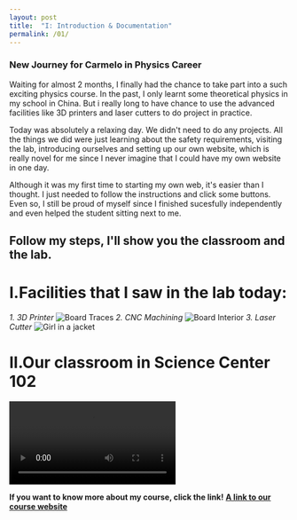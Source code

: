 ```yaml
---
layout: post
title:  "I: Introduction & Documentation"
permalink: /01/
---
```


### New Journey for Carmelo in Physics Career

Waiting for almost 2 months, I finally had the chance to take part into a such exciting physics course. In the past, I only learnt some theoretical physics in my school in China. But i really long to have chance to use the advanced facilities like 3D printers and laser cutters to do project in practice.

Today was absolutely a relaxing day. We didn't need to do any projects. All the things we did  were just learning about the safety requirements, visiting the lab, introducing ourselves and setting up our own website, which is really novel for me since I never imagine that I could have my own website in one day.

Although it was my first time to starting my own web, it's easier than I thought. I just needed to follow the instructions and click some buttons. Even so, I still be proud of myself since I finished sucesfully independently and even helped the student sitting next to me. 

## Follow my steps, I'll show you the classroom and the lab.

# I.Facilities that I saw in the lab today:

_1. 3D Printer_
<img src="3d printer.jpg" alt="Board Traces">
_2. CNC Machining_
<img src="cnc machine.png" alt="Board Interior">
_3. Laser Cutter_
<img src="laser.jpg" alt="Girl in a jacket">

# II.Our classroom in Science Center 102

<video controls>
	<source src="classroom.mp4" type="video/mp4">
</video>

**If you want to know more about my course, click the link!**
<a href="https://nathanmelenbrink.github.io/intro-dig-fab/">**A link to our course website**<a>







